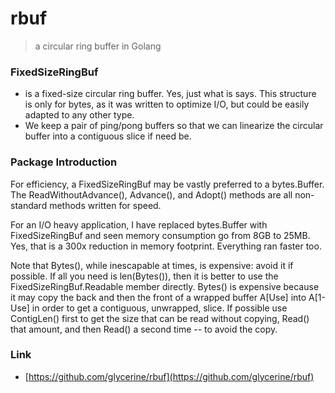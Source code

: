 # rbuf 

> a circular ring buffer in Golang

### FixedSizeRingBuf

* is a fixed-size circular ring buffer. Yes, just what is says. This structure is only for bytes, as it was written to optimize I/O, but could be easily adapted to any other type.
* We keep a pair of ping/pong buffers so that we can linearize the circular buffer into a contiguous slice if need be.

### Package Introduction

For efficiency, a FixedSizeRingBuf may be vastly preferred to a bytes.Buffer. The ReadWithoutAdvance(), Advance(), and Adopt() methods are all non-standard methods written for speed.

For an I/O heavy application, I have replaced bytes.Buffer with FixedSizeRingBuf and seen memory consumption go from 8GB to 25MB. Yes, that is a 300x reduction in memory footprint. Everything ran faster too.

Note that Bytes(), while inescapable at times, is expensive: avoid it if possible. If all you need is len(Bytes()), then it is better to use the FixedSizeRingBuf.Readable member directly. Bytes() is expensive because it may copy the back and then the front of a wrapped buffer A[Use] into A[1-Use] in order to get a contiguous, unwrapped, slice. If possible use ContigLen() first to get the size that can be read without copying, Read() that amount, and then Read() a second time -- to avoid the copy.



### Link

* [https://github.com/glycerine/rbuf](https://github.com/glycerine/rbuf)